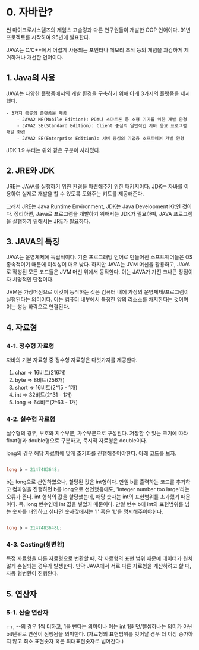 

# 0. 자바란?

썬 마이크로시스템즈의 제임스 고슬링과 다른 연구원들이 개발한 OOP 언어이다. 91년 프로젝트를 시작하여 95년에 발표한다.

JAVA는 C/C++에서 어렵게 사용되는 포인터나 메모리 조작 등의 개념을 과감하게 제거하거나 개선한 언어이다.


## 1. Java의 사용

JAVA는 다양한 플랫폼에서의 개발 환경을 구축하기 위해 아래 3가지의 플랫폼을 제시했다.

	- 3가지 종류의 플랫폼을 제공
		- JAVA2 ME(Mobile Edition): PDA나 스마트폰 등 소형 기기를 위한 개발 환경
		- JAVA2 SE(Standard Edition): Client 중심의 일반적인 자바 응요 프로그램 개발 환경
		- JAVA2 EE(Enterprise Edition): 서버 중심의 기업용 소프트웨어 개발 환경

JDK 1.9 부터는 위와 같은 구분이 사라졌다.


## 2. JRE와 JDK

JRE는 JAVA를 실행하기 위한 환경을 마련해주기 위한 패키지이다. JDK는 자바를 이용하여 실제로 개발을 할 수 있도록 도와주는 키트를 제공해준다.

그래서 JRE는 Java Runtime Environment, JDK는 Java Development Kit인 것이다. 정리하면, Java로 프로그램을 개발하기 위해서는 JDK가 필요하며, JAVA 프로그램을 실행하기 위해서는 JRE가 필요하다.


## 3. JAVA의 특징

JAVA는 운영체제에 독립적이다. 기존 프로그래밍 언어로 만들어진 소프트웨어들은 OS 종속적이기 때문에 이식성이 매우 낮다. 하지만 JAVA는 JVM 머신을 활용하고, JAVA로 작성된 모든 코드들은 JVM 머신 위에서 동작한다. 이는 JAVA가 가진 크나큰 장점이자 치명적인 단점이다.

JVM은 가상머신으로 이것이 동작하는 것은 컴퓨터 내에 가상의 운영체제/프로그램이 실행된다는 의미이다. 이는 컴퓨터 내부에서 특정한 양의 리소스를 차지한다는 것이며 이는 성능 하락으로 연결된다.


## 4. 자료형


### 4-1. 정수형 자료형

자바의 기본 자료형 중 정수형 자료형은 다섯가지를 제공한다.

 1. char => 16비트(216개)
 2. byte => 8비트(256개)
 3. short => 16비트(2^15 - 1개)
 4. int => 32비트(2^31 - 1개)
 5. long => 64비트(2^63 - 1개)


### 4-2. 실수형 자료형

실수형의 경우, 부호와 지수부분, 가수부분으로 구성된다. 저장할 수 있는 크기에 따라 float형과 double형으로 구분하고, 묵시적 자료형은 double이다. 

long의 경우 해당 자료형에 맞게 초기화를 진행해주어야한다. 아래 코드를 보자.

``` java

long b = 2147483648;

```

b는 long으로 선언하였으나, 할당된 값은 int형이다. 만일 b를 출력하는 코드를 추가하고 컴파일을 진행하면 b를 long으로 선언했음에도, 'integer number too large'라는 오류가 뜬다. int 형식의 값을 할당했는데, 해당 숫자는 int의 표현범위를 초과했기 때문이다.  즉, long 변수인데 int 값을 넣었기 때문이다. 만일 변수 b에 int의 표현범위를 넘는 숫자를 대입하고 싶다면 숫자값에서는 'l' 혹은 'L'을 명시해주어야한다.

``` java

long b = 2147483648L;

```


### 4-3. Casting(형변환)

특정 자료형을 다른 자료형으로 변환할 때, 각 자료형의 표현 범위 때문에 데이터가 원치않게 손실되는 경우가 발생한다. 만약 JAVA에서 서로 다른 자료형을 계산하려고 할 때, 자동 형변환이 진행된다.


## 5. 연산자

### 5-1. 산술 연산자

++, --의 경우 1씩 더하고, 1을 뺀다는 의미이나 이는 int 1을 덧/뺄셈하나는 의미가 아닌 bit단위로 연산이 진행됨을 의미한다. (자료형의 표현범위를 벗어날 경우 더 이상 증가하지 않고 최소 표현숫자 혹은 최대표현숫자로 넘어간다.)


